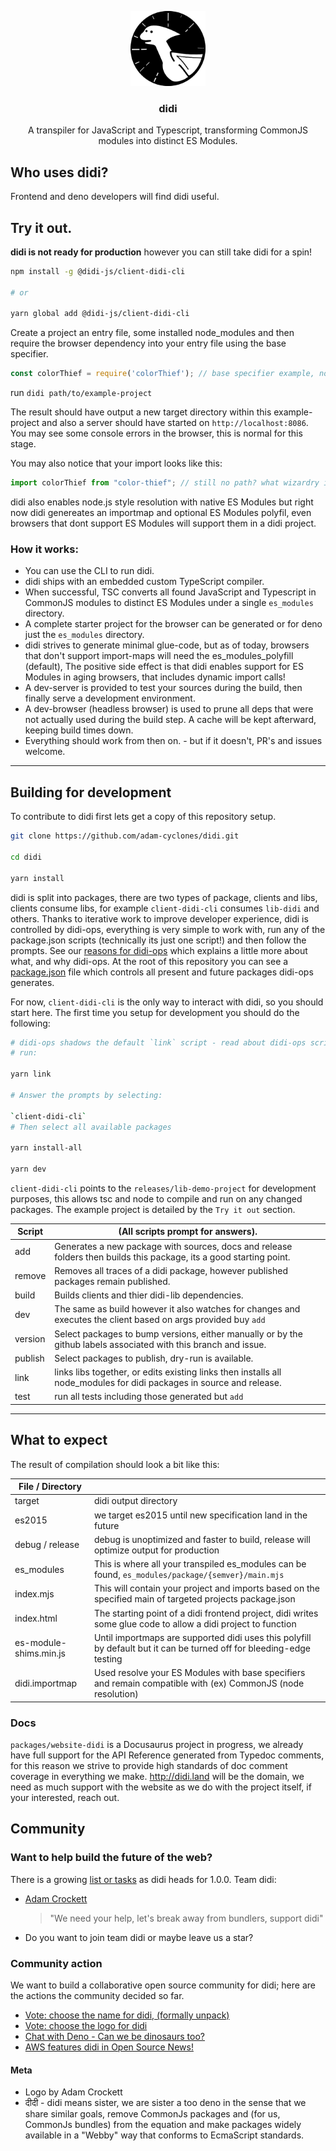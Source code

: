 <!-- PROJECT LOGO -->
<!--suppress HtmlDeprecatedAttribute, CheckImageSize -->
<p align="center">
  <a href="https://github.com/adam-cyclones/didi">
    <img src="packages/website-didi/static/img/didi-logo.png" alt="didi the dino is a pterodactyl logo" width="120" height="120">
  </a>

  <h3 align="center">didi</h3>

  <p align="center">
    A transpiler for JavaScript and Typescript, transforming CommonJS modules into distinct ES Modules.
  </p>
</p>


## Who uses didi?
Frontend and deno developers will find didi useful.

## Try it out.
**didi is not ready for production** however you can still take didi for a spin!
``` sh
npm install -g @didi-js/client-didi-cli

# or

yarn global add @didi-js/client-didi-cli
```
Create a project an entry file, some installed node_modules and then require the browser dependency into your entry file using the base specifier. 
``` js
const colorThief = require('colorThief'); // base specifier example, no paths needed
```

run `didi path/to/example-project`

The result should have output a new target directory within this example-project and also a server should have started on `http://localhost:8086`.
You may see some console errors in the browser, this is normal for this stage.

You may also notice that your import looks like this:
``` js
import colorThief from "color-thief"; // still no path? what wizardry is this!
```
didi also enables node.js style resolution with native ES Modules but right now didi genereates an importmap and optional ES Modules polyfil, even browsers that dont support ES Modules will support them in a didi project.


### How it works:
- You can use the CLI to run didi.
- didi ships with an embedded custom TypeScript compiler.
- When successful, TSC converts all found JavaScript and Typescript in CommonJS modules to distinct ES Modules under a single `es_modules` directory.
- A complete starter project for the browser can be generated or for deno just the `es_modules` directory.
- didi strives to generate minimal glue-code, but as of today, browsers that don't support import-maps will need the es_modules_polyfill (default), The positive side effect is that didi enables support for ES Modules in aging browsers, that includes dynamic import calls!
- A dev-server is provided to test your sources during the build, then finally serve a development environment.
- A dev-browser (headless browser) is used to prune all deps that were not actually used during the build step. A cache will be kept afterward, keeping build times down.
- Everything should work from then on. - but if it doesn't, PR's and issues welcome.

---

## Building for development
To contribute to didi first lets get a copy of this repository setup.
``` sh
git clone https://github.com/adam-cyclones/didi.git

cd didi

yarn install
```
didi is split into packages, there are two types of package, clients and libs, clients consume libs, for example `client-didi-cli` consumes `lib-didi` and others.
Thanks to iterative work to improve developer experience, didi is controlled by didi-ops, everything is very simple to work with, run any of the package.json scripts (technically its just one script!) and then follow the prompts.
See our [reasons for didi-ops](https://dev.to/adam_cyclones/didi-docs-website-and-other-highlights-3m9d) which explains a little more about what, and why didi-ops.
At the root of this repository you can see a [package.json](https://github.com/adam-cyclones/didi/blob/504caec136fcf9cfcfc96af513ad4a4a0afd0f5c/package.json#L28) file which controls all present and future packages didi-ops generates.

For now, `client-didi-cli` is the only way to interact with didi, so you should start here.
The first time you setup for development you should do the following:
``` sh
# didi-ops shadows the default `link` script - read about didi-ops scripts bellow.
# run:

yarn link

# Answer the prompts by selecting:

`client-didi-cli`
# Then select all available packages

yarn install-all

yarn dev
```

`client-didi-cli` points to the `releases/lib-demo-project` for development purposes, this allows tsc and node to compile and run on any changed packages. The example project is detailed by the `Try it out` section.


| Script  | (All scripts prompt for answers).                                                                                        |
|---------|----------------------------------------------------------------------------------------------------------------------|
| add     | Generates a new package with sources, docs and release folders then builds this package, its a good starting point.  |
| remove  | Removes all traces of a didi package, however published packages remain published.                                   |
| build   | Builds clients and thier didi-lib dependencies.                                                                      |
| dev     | The same as build however it also watches for changes and executes the client based on args provided buy `add`       |
| version | Select packages to bump versions, either manually or by the github labels associated with this branch and issue.     |
| publish | Select packages to publish, dry-run is available.                                                                    |
| link    | links libs together, or edits existing links then installs all node_modules for didi packages in source and release. |
| test    | run all tests including those generated but `add`                                                                    |
---
## What to expect
The result of compilation should look a bit like this:

| File / Directory       |                                                                                                                     |
|------------------------|---------------------------------------------------------------------------------------------------------------------|
| target                 | didi output directory                                                                                               |
| es2015                 | we target es2015 until new specification land in the future                                                     |
| debug / release        | debug is unoptimized and faster to build, release will optimize output for production                               |
| es_modules             | This is where all your transpiled es_modules can be found, `es_modules/package/{semver}/main.mjs`                               |
| index.mjs              | This will contain your project and imports based on the specified main of targeted projects package.json            |
| index.html             | The starting point of a didi frontend project, didi writes some glue code to allow a didi project to function        |
| es-module-shims.min.js | Until importmaps are supported didi uses this polyfill by default but it can be turned off for bleeding-edge testing |
| didi.importmap         | Used resolve your ES Modules with base specifiers and remain compatible with (ex) CommonJS (node resolution)        |

### Docs
`packages/website-didi` is a Docusaurus project in progress, we already have full support for the API Reference generated from Typedoc comments, for this reason we strive to provide high standards of doc comment coverage in everything we make.
http://didi.land will be the domain, we need as much support with the website as we do with the project itself, if your interested, reach out.

## Community

### Want to help build the future of the web?
There is a growing [list or tasks](https://github.com/adam-cyclones/didi/issues) as didi heads for 1.0.0. Team didi:
- [Adam Crockett](https://dev.to/adam_cyclones)
    > "We need your help, let's break away from bundlers, support didi"
- Do you want to join team didi or maybe leave us a star?

### Community action 
We want to build a collaborative open source community for didi; here are the actions the community decided so far.
- [Vote: choose the name for didi, (formally unpack)](https://dev.to/adam_cyclones/name-this-software-opinion-needed-40m8)
- [Vote: choose the logo for didi](https://dev.to/adam_cyclones/didi-help-me-choose-a-logo-3mo4)
- [Chat with Deno - Can we be dinosaurs too?](https://github.com/denoland/deno/issues/6625)
- [AWS features didi in Open Source News!](https://www.linkedin.com/feed/update/urn:li:activity:6688362989487239169/)

#### Meta
- Logo by Adam Crockett
- दीदी - didi means sister, we are sister a too deno in the sense that we share similar goals, remove CommonJs packages and (for us, CommonJs bundles) from the equation and make packages widely available in a "Webby" way that conforms to EcmaScript standards.
